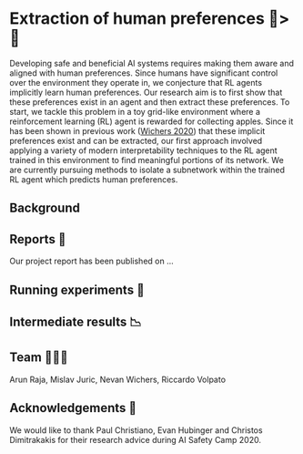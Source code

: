 # Extraction of human preferences 👨>🤖

Developing safe and beneficial AI systems requires making them aware and aligned with human preferences. Since humans have significant control over the environment they operate in, we conjecture that RL agents implicitly learn human preferences.  Our research aim is to first show that these preferences exist in an agent and then extract these preferences. To start, we tackle this problem in a toy grid-like environment where a reinforcement learning (RL) agent is rewarded for collecting apples. Since it has been shown in previous work ([Wichers 2020](https://arxiv.org/abs/2002.06137)) that these implicit preferences exist and can be extracted, our first approach involved applying a variety of modern interpretability techniques to the RL agent trained in this environment to find meaningful portions of its network. We are currently pursuing methods to isolate a subnetwork within the trained RL agent which predicts human preferences.

## Background 

## Reports 📝
Our project report has been published on ...

## Running experiments 🧪

## Intermediate results 📉

## Team 🧑‍🤝‍🧑
Arun Raja, Mislav Juric, Nevan Wichers, Riccardo Volpato

## Acknowledgements 🙏
We would like to thank Paul Christiano, Evan Hubinger and Christos Dimitrakakis for their research advice during AI Safety Camp 2020.




